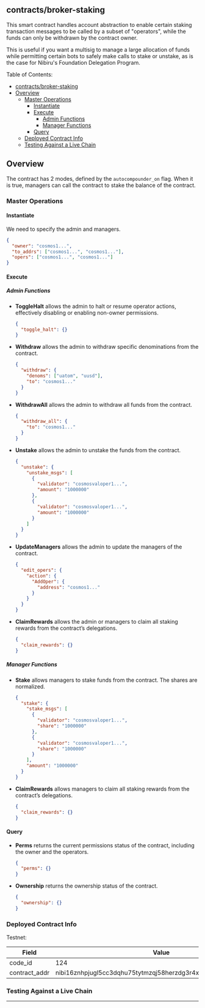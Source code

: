 ## contracts/broker-staking

This smart contract handles account abstraction to enable certain staking transaction messages to be called by a subset of "operators", while the funds can only be withdrawn by the contract owner.

This is useful if you want a multisig to manage a large allocation of funds while permitting certain bots to safely make calls to stake or unstake, as is the case for Nibiru's Foundation Delegation Program.

Table of Contents:

- [contracts/broker-staking](#contractsbroker-staking)
- [Overview](#overview)
  - [Master Operations](#master-operations)
    - [Instantiate](#instantiate)
    - [Execute](#execute)
      - [Admin Functions](#admin-functions)
      - [Manager Functions](#manager-functions)
    - [Query](#query)
  - [Deployed Contract Info](#deployed-contract-info)
  - [Testing Against a Live Chain](#testing-against-a-live-chain)

## Overview

The contract has 2 modes, defined by the `autocompounder_on` flag. When it is true, managers can call the contract to stake the balance of the contract.

### Master Operations

#### Instantiate

We need to specify the admin and managers.

```json
{
  "owner": "cosmos1...",
  "to_addrs": ["cosmos1...", "cosmos1..."],
  "opers": ["cosmos1...", "cosmos1..."]
}
```

#### Execute

##### Admin Functions

- **ToggleHalt** allows the admin to halt or resume operator actions, effectively disabling or enabling non-owner permissions.

  ```json
  {
    "toggle_halt": {}
  }
  ```

- **Withdraw** allows the admin to withdraw specific denominations from the contract.

  ```json
  {
    "withdraw": {
      "denoms": ["uatom", "uusd"],
      "to": "cosmos1..."
    }
  }
  ```

- **WithdrawAll** allows the admin to withdraw all funds from the contract.

  ```json
  {
    "withdraw_all": {
      "to": "cosmos1..."
    }
  }
  ```

- **Unstake** allows the admin to unstake the funds from the contract.

  ```json
  {
    "unstake": {
      "unstake_msgs": [
        {
          "validator": "cosmosvaloper1...",
          "amount": "1000000"
        },
        {
          "validator": "cosmosvaloper1...",
          "amount": "1000000"
        }
      ]
    }
  }
  ```

- **UpdateManagers** allows the admin to update the managers of the contract.

  ```json
  {
    "edit_opers": {
      "action": {
        "AddOper": {
          "address": "cosmos1..."
        }
      }
    }
  }
  ```

- **ClaimRewards** allows the admin or managers to claim all staking rewards from the contract’s delegations.

  ```json
  {
    "claim_rewards": {}
  }
  ```

##### Manager Functions

- **Stake** allows managers to stake funds from the contract. The shares are normalized.

  ```json
  {
    "stake": {
      "stake_msgs": [
        {
          "validator": "cosmosvaloper1...",
          "share": "1000000"
        },
        {
          "validator": "cosmosvaloper1...",
          "share": "1000000"
        }
      ],
      "amount": "1000000"
    }
  }
  ```

- **ClaimRewards** allows managers to claim all staking rewards from the contract’s delegations.

  ```json
  {
    "claim_rewards": {}
  }
  ```

#### Query

- **Perms** returns the current permissions status of the contract, including the owner and the operators.

  ```json
  {
    "perms": {}
  }
  ```

- **Ownership** returns the ownership status of the contract.

  ```json
  {
    "ownership": {}
  }
  ```

### Deployed Contract Info

Testnet:

| Field         | Value                                                           |
| ------------- | --------------------------------------------------------------- |
| code_id       | 124                                                             |
| contract_addr | nibi16znhpjugl5cc3dqhu75tytmzqj58herzdg3r4xnkeqpqrwdqeqcq2eshjl |

### Testing Against a Live Chain

---
